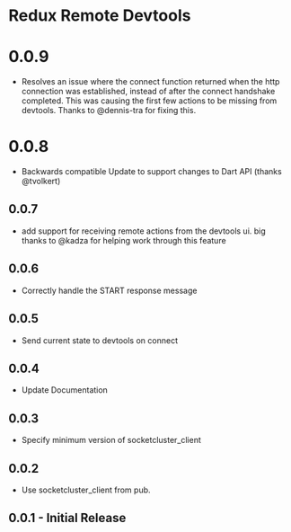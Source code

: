 # Redux Remote Devtools

# 0.0.9

- Resolves an issue where the connect function returned when the http
  connection was established, instead of after the connect handshake
  completed. This was causing the first few actions to be missing from
  devtools. Thanks to @dennis-tra for fixing this.

# 0.0.8

- Backwards compatible Update to support changes to Dart API  (thanks @tvolkert)

## 0.0.7

- add support for receiving remote actions from the devtools ui. big thanks to @kadza for helping work through this feature

## 0.0.6

- Correctly handle the START response message

## 0.0.5

- Send current state to devtools on connect

## 0.0.4

- Update Documentation

## 0.0.3

- Specify minimum version of socketcluster_client

## 0.0.2

- Use socketcluster_client from pub.

## 0.0.1 - Initial Release
